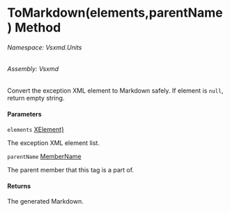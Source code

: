 <a name='M-Vsxmd-Units-ExceptionUnit-ToMarkdown-System-Collections-Generic-IEnumerable{System-Xml-Linq-XElement},Vsxmd-Units-MemberName-'></a>
# ToMarkdown(elements,parentName) Method

###### Namespace:  Vsxmd.Units

###### Assembly:  Vsxmd

Convert the exception XML element to Markdown safely.
If element is `null`, return empty string.

#### Parameters

`elements`  [XElement}](https://docs.microsoft.com/dotnet/api/System.Collections.Generic.IEnumerable)  

The exception XML element list.

`parentName`  [MemberName](./../../MemberName/MemberName.md)  

The parent member that this tag is a part of.

#### Returns





The generated Markdown.
